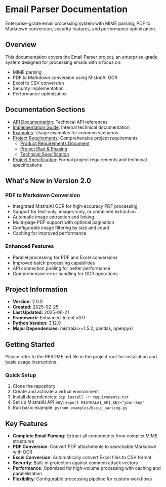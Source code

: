 # Email Parser Documentation

Enterprise-grade email processing system with MIME parsing, PDF to Markdown conversion, security features, and performance optimization.

## Overview

This documentation covers the Email Parser project, an enterprise-grade system designed for processing emails with a focus on:
- MIME parsing
- PDF to Markdown conversion using MistralAI OCR
- Excel to CSV conversion
- Security implementation
- Performance optimization

## Documentation Sections

- [API Documentation](api/index.md): Technical API references
- [Implementation Guide](implementation/index.md): Internal technical documentation
- [Examples](examples/index.md): Usage examples for common scenarios
- [Project Requirements](requirements/): Comprehensive project requirements
  - [Product Requirements Document](requirements/product_requirements_document.md)
  - [Project Plan & Phasing](requirements/project_plan_and_phasing.md)
  - [Technical Specification](requirements/technical_specification_document.md)
- [Project Specification](specs/project_specification.md): Formal project requirements and technical specifications

## What's New in Version 2.0

### PDF to Markdown Conversion
- Integrated MistralAI OCR for high-accuracy PDF processing
- Support for text-only, images-only, or combined extraction
- Automatic image extraction and linking
- Multi-page PDF support with optional pagination
- Configurable image filtering by size and count
- Caching for improved performance

### Enhanced Features
- Parallel processing for PDF and Excel conversions
- Improved batch processing capabilities
- API connection pooling for better performance
- Comprehensive error handling for OCR operations

## Project Information

- **Version:** 2.0.0
- **Created:** 2025-02-25
- **Last Updated:** 2025-06-21
- **Framework:** Enhanced-Intent v3.0
- **Python Version:** 3.12.9
- **Major Dependencies:** mistralai>=1.5.2, pandas, openpyxl

## Getting Started

Please refer to the README.md file in the project root for installation and basic usage instructions.

### Quick Setup

1. Clone the repository
2. Create and activate a virtual environment
3. Install dependencies: `pip install -r requirements.txt`
4. Set up MistralAI API key: `export MISTRALAI_API_KEY="your-key"`
5. Run basic example: `python examples/basic_parsing.py`

## Key Features

- **Complete Email Parsing**: Extract all components from complex MIME structures
- **PDF Conversion**: Convert PDF attachments to searchable Markdown with OCR
- **Excel Conversion**: Automatically convert Excel files to CSV format
- **Security**: Built-in protection against common attack vectors
- **Performance**: Optimized for high-volume processing with caching and parallelization
- **Flexibility**: Configurable processing pipeline for custom workflows